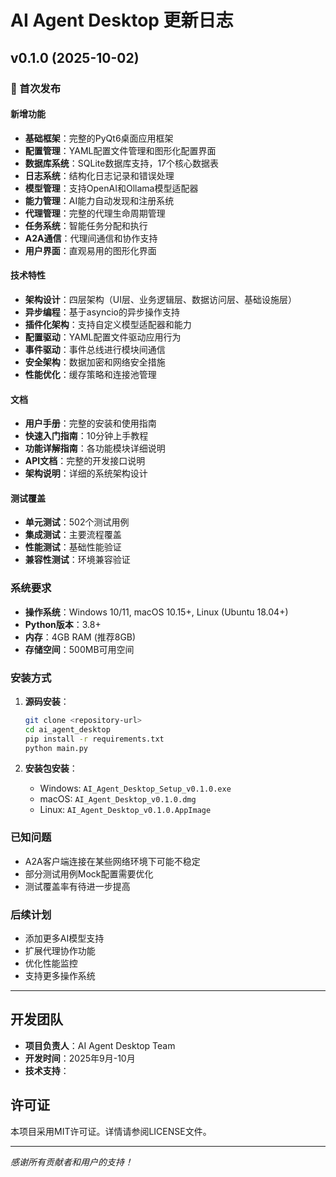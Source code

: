 # AI Agent Desktop 更新日志

## v0.1.0 (2025-10-02)

### 🎉 首次发布

#### 新增功能
- **基础框架**：完整的PyQt6桌面应用框架
- **配置管理**：YAML配置文件管理和图形化配置界面
- **数据库系统**：SQLite数据库支持，17个核心数据表
- **日志系统**：结构化日志记录和错误处理
- **模型管理**：支持OpenAI和Ollama模型适配器
- **能力管理**：AI能力自动发现和注册系统
- **代理管理**：完整的代理生命周期管理
- **任务系统**：智能任务分配和执行
- **A2A通信**：代理间通信和协作支持
- **用户界面**：直观易用的图形化界面

#### 技术特性
- **架构设计**：四层架构（UI层、业务逻辑层、数据访问层、基础设施层）
- **异步编程**：基于asyncio的异步操作支持
- **插件化架构**：支持自定义模型适配器和能力
- **配置驱动**：YAML配置文件驱动应用行为
- **事件驱动**：事件总线进行模块间通信
- **安全架构**：数据加密和网络安全措施
- **性能优化**：缓存策略和连接池管理

#### 文档
- **用户手册**：完整的安装和使用指南
- **快速入门指南**：10分钟上手教程
- **功能详解指南**：各功能模块详细说明
- **API文档**：完整的开发接口说明
- **架构说明**：详细的系统架构设计

#### 测试覆盖
- **单元测试**：502个测试用例
- **集成测试**：主要流程覆盖
- **性能测试**：基础性能验证
- **兼容性测试**：环境兼容验证

### 系统要求
- **操作系统**：Windows 10/11, macOS 10.15+, Linux (Ubuntu 18.04+)
- **Python版本**：3.8+
- **内存**：4GB RAM (推荐8GB)
- **存储空间**：500MB可用空间

### 安装方式
1. **源码安装**：
   ```bash
   git clone <repository-url>
   cd ai_agent_desktop
   pip install -r requirements.txt
   python main.py
   ```

2. **安装包安装**：
   - Windows: `AI_Agent_Desktop_Setup_v0.1.0.exe`
   - macOS: `AI_Agent_Desktop_v0.1.0.dmg`
   - Linux: `AI_Agent_Desktop_v0.1.0.AppImage`

### 已知问题
- A2A客户端连接在某些网络环境下可能不稳定
- 部分测试用例Mock配置需要优化
- 测试覆盖率有待进一步提高

### 后续计划
- 添加更多AI模型支持
- 扩展代理协作功能
- 优化性能监控
- 支持更多操作系统

---

## 开发团队
- **项目负责人**：AI Agent Desktop Team
- **开发时间**：2025年9月-10月
- **技术支持**：<support-email>

## 许可证
本项目采用MIT许可证。详情请参阅LICENSE文件。

---

*感谢所有贡献者和用户的支持！*
